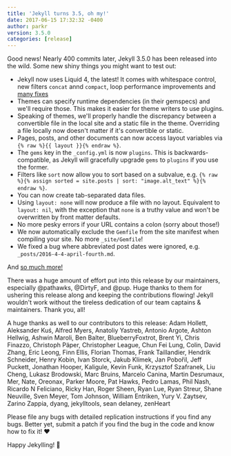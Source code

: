 ```yaml
---
title: 'Jekyll turns 3.5, oh my!'
date: 2017-06-15 17:32:32 -0400
author: parkr
version: 3.5.0
categories: [release]
---
```


Good news! Nearly 400 commits later, Jekyll 3.5.0 has been released into
the wild. Some new shiny things you might want to test out:

- Jekyll now uses Liquid 4, the latest! It comes with whitespace control, new filters `concat` annd `compact`, loop performance improvements and [many fixes](https://github.com/Shopify/liquid/blob/master/History.md#400--2016-12-14--branch-4-0-stable)
- Themes can specify runtime dependencies (in their gemspecs) and we'll require those. This makes it easier for theme writers to use plugins.
- Speaking of themes, we'll properly handle the discrepancy between a convertible file in the local site and a static file in the theme. Overriding a file locally now doesn't matter if it's convertible or static.
- Pages, posts, and other documents can now access layout variables via `{% raw %}{{ layout }}{% endraw %}`.
- The `gems` key in the `_config.yml` is now `plugins`. This is backwards-compatible, as Jekyll will gracefully upgrade `gems` to `plugins` if you use the former.
- Filters like `sort` now allow you to sort based on a subvalue, e.g. `{% raw %}{% assign sorted = site.posts | sort: "image.alt_text" %}{% endraw %}`.
- You can now create tab-separated data files.
- Using `layout: none` will now produce a file with no layout. Equivalent to `layout: nil`, with the exception that `none` is a truthy value and won't be overwritten by front matter defaults.
- No more pesky errors if your URL contains a colon (sorry about those!)
- We now automatically exclude the `Gemfile` from the site manifest when compiling your site. No more `_site/Gemfile`!
- We fixed a bug where abbreviated post dates were ignored, e.g. `_posts/2016-4-4-april-fourth.md`.

And [so much more!](/docs/history/)

There was a huge amount of effort put into this release by our maintainers,
especially @pathawks, @DirtyF, and @pup. Huge thanks to them for ushering
this release along and keeping the contributions flowing! Jekyll wouldn't
work without the tireless dedication of our team captains & maintainers.
Thank you, all!

A huge thanks as well to our contributors to this release: Adam Hollett, Aleksander Kuś, Alfred Myers, Anatoliy Yastreb, Antonio Argote, Ashton Hellwig, Ashwin Maroli, Ben Balter, BlueberryFoxtrot, Brent Yi, Chris Finazzo, Christoph Päper, Christopher League, Chun Fei Lung, Colin, David Zhang, Eric Leong, Finn Ellis, Florian Thomas, Frank Taillandier, Hendrik Schneider, Henry Kobin, Ivan Storck, Jakub Klímek, Jan Pobořil, Jeff Puckett, Jonathan Hooper, Kaligule, Kevin Funk, Krzysztof Szafranek, Liu Cheng, Lukasz Brodowski, Marc Bruins, Marcelo Canina, Martin Desrumaux, Mer, Nate, Oreonax, Parker Moore, Pat Hawks, Pedro Lamas, Phil Nash, Ricardo N Feliciano, Ricky Han, Roger Sheen, Ryan Lue, Ryan Streur, Shane Neuville, Sven Meyer, Tom Johnson, William Entriken, Yury V. Zaytsev, Zarino Zappia, dyang, jekylltools, sean delaney, zenHeart

Please file any bugs with detailed replication instructions if you find any
bugs. Better yet, submit a patch if you find the bug in the code and know
how to fix it! :heart:

Happy Jekylling! :tada:
